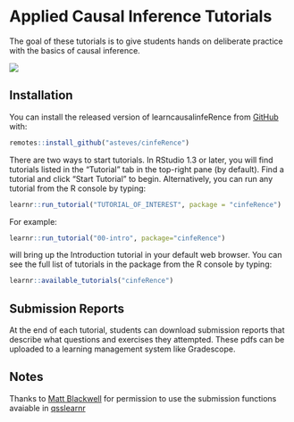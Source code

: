 
<!-- README.md is generated from README.Rmd. Please edit that file -->

# Applied Causal Inference Tutorials

<!-- badges: start -->
<!-- badges: end -->

The goal of these tutorials is to give students hands on deliberate
practice with the basics of causal inference.

![](https://media.giphy.com/media/JgfJrINqmg6dNw3qJ3/giphy.gif)

## Installation

You can install the released version of learncausalinfeRence from
[GitHub](https://github.com/) with:

``` r
remotes::install_github("asteves/cinfeRence")
```

There are two ways to start tutorials. In RStudio 1.3 or later, you will
find tutorials listed in the “Tutorial” tab in the top-right pane (by
default). Find a tutorial and click “Start Tutorial” to begin.
Alternatively, you can run any tutorial from the R console by typing:

``` r
learnr::run_tutorial("TUTORIAL_OF_INTEREST", package = "cinfeRence")
```

For example:

``` r
learnr::run_tutorial("00-intro", package="cinfeRence")
```

will bring up the Introduction tutorial in your default web browser. You
can see the full list of tutorials in the package from the R console by
typing:

``` r
learnr::available_tutorials("cinfeRence")
```

## Submission Reports

At the end of each tutorial, students can download submission reports
that describe what questions and exercises they attempted. These pdfs
can be uploaded to a learning management system like Gradescope.

## Notes

Thanks to [Matt Blackwell](https://github.com/mattblackwell) for
permission to use the submission functions avaiable in
[qsslearnr](https://github.com/mattblackwell/qsslearnr)
